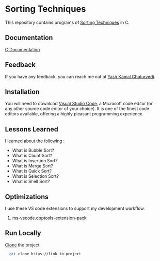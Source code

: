 # Sorting Techniques

This repository contains programs of [Sorting Techniques](https://www.geeksforgeeks.org/sorting-algorithms/) in C.

## Documentation

[C Documentation](https://devdocs.io/c/)

## Feedback

If you have any feedback, you can reach me out at [Yash Kamal Chaturvedi](https://twitter.com/yashkamalchatu1?lang=en).

## Installation 

You will need to download [Visual Studio Code](https://code.visualstudio.com/docs), a Microsoft code editor (or any other source code editor of your choice). It is one of the finest code editors available, offering a highly pleasant programming experience.

## Lessons Learned

I learned about the following :
- What is Bubble Sort?
- What is Count Sort?
- What is Insertion Sort?
- What is Merge Sort?
- What is Quick Sort?
- What is Selection Sort?
- What is Shell Sort?

## Optimizations

I use these VS code extensions to support my development workflow.  

1.	ms-vscode.cpptools-extension-pack

## Run Locally

[Clone](https://youtu.be/CKcqniGu3tA) the project

```bash
  git clone https://link-to-project
```
